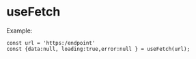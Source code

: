# useFetch

Example:

```
const url = 'https:/endpoint'
const {data:null, loading:true,error:null } = useFetch(url);
```
